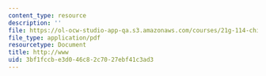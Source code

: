 ```yaml
---
content_type: resource
description: ''
file: https://ol-ocw-studio-app-qa.s3.amazonaws.com/courses/21g-114-chinese-vi-streamlined-spring-2005/3bf1fccbe3d046c82c7027ebf41c3ad3_MIT21G_114S05_2_22j.pdf
file_type: application/pdf
resourcetype: Document
title: http://www
uid: 3bf1fccb-e3d0-46c8-2c70-27ebf41c3ad3
---
```

